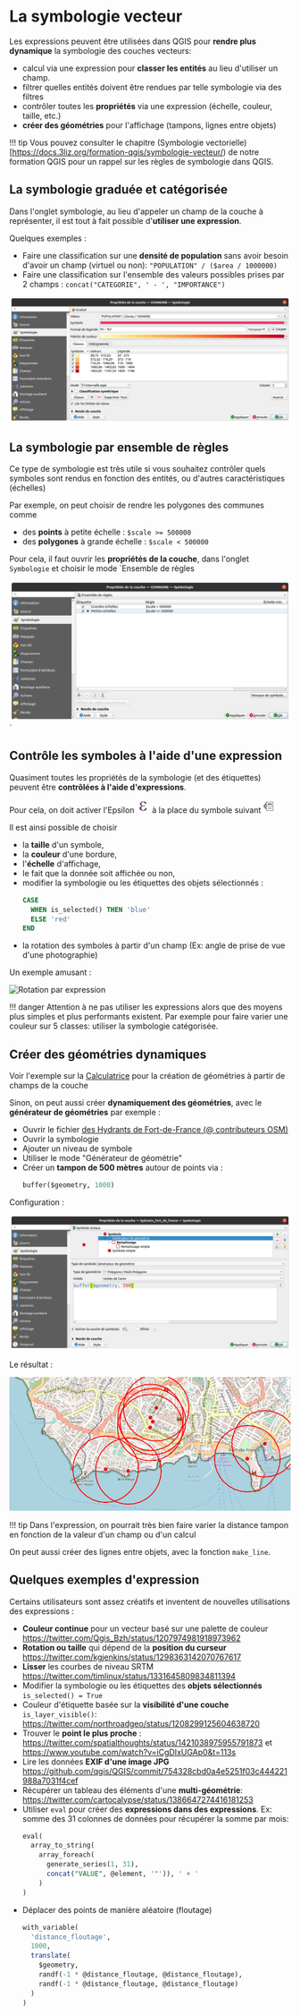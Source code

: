 # La symbologie vecteur

Les expressions peuvent être utilisées dans QGIS pour **rendre plus dynamique**
la symbologie des couches vecteurs:

* calcul via une expression pour **classer les entités** au lieu d'utiliser un champ.
* filtrer quelles entités doivent être rendues par telle symbologie via des filtres
* contrôler toutes les **propriétés** via une expression (échelle, couleur, taille, etc.)
* **créer des géométries** pour l'affichage (tampons, lignes entre objets)

!!! tip
    Vous pouvez consulter le chapitre (Symbologie vectorielle)[https://docs.3liz.org/formation-qgis/symbologie-vecteur/)
    de notre formation QGIS pour un rappel sur les règles de symbologie dans QGIS.

## La symbologie graduée et catégorisée

Dans l'onglet symbologie, au lieu d'appeler un champ de la couche à représenter,
il est tout à fait possible d'**utiliser une expression**.

Quelques exemples :

* Faire une classification sur une **densité de population** sans avoir besoin
  d'avoir un champ (virtuel ou non): `"POPULATION" / ($area / 1000000)`
* Faire une classification sur l'ensemble des valeurs possibles prises par 2 champs :
  `concat("CATEGORIE", ' - ', "IMPORTANCE")`

![Symbole gradué par densité](./media/symbologie_graduee_expression.png)


## La symbologie par ensemble de règles

Ce type de symbologie est très utile si vous souhaitez contrôler quels symboles
sont rendus en fonction des entités, ou d'autres caractéristiques (échelles)

Par exemple, on peut choisir de rendre les polygones des communes comme

* des **points** à petite échelle : `$scale >= 500000`
* des **polygones** à grande échelle : `$scale < 500000`

Pour cela, il faut ouvrir les **propriétés de la couche**, dans l'onglet `Symbologie`
et choisir le mode `Ensemble de règles

![](./media/symbologie_ensemble_regles.png)`

## Contrôle les symboles à l'aide d'une expression

Quasiment toutes les propriétés de la symbologie (et des étiquettes)
peuvent être **contrôlées à l'aide d'expressions**.

Pour cela, on doit activer l'Epsilon ![](./media/mIconExpression.png)
à la place du symbole suivant ![](./media/mIconDataDefine.png)

Il est ainsi possible de choisir

* la **taille** d'un symbole,
* la **couleur** d'une bordure,
* l'**échelle** d'affichage,
* le fait que la donnée soit affichée ou non,
* modifier la symbologie ou les étiquettes des objets sélectionnés :
  ```sql
  CASE
    WHEN is_selected() THEN 'blue'
    ELSE 'red'
  END
  ```
* la rotation des symboles à partir d'un champ
  (Ex: angle de prise de vue d'une photographie)

Un exemple amusant :

![Rotation par expression](./media/rotation_par_expression.gif)


!!! danger
    Attention à ne pas utiliser les expressions alors que des moyens
    plus simples et plus performants existent.
    Par exemple pour faire varier une couleur sur 5 classes: utiliser
    la symbologie catégorisée.

## Créer des géométries dynamiques

Voir l'exemple sur la [Calculatrice](./calculatrice.md) pour la création
de géométries à partir de champs de la couche

Sinon, on peut aussi créer **dynamiquement des géométries**, avec le **générateur de géométries** par exemple :

* Ouvrir le fichier [des Hydrants de Fort-de-France (@ contributeurs OSM)](./media/hydrant_fort_de_france.geojson)
* Ouvrir la symbologie
* Ajouter un niveau de symbole
* Utiliser le mode "Générateur de géométrie"
* Créer un **tampon de 500 mètres** autour de points via :
  ```sql
  buffer($geometry, 1000)
  ```

Configuration :

![Générateur de géométrie (configuration)](./media/generateur_geometrie_expression.png)

Le résultat :

![Générateur de géométrie (résultat)](./media/generateur_geometrie_resultat.png)

!!! tip
    Dans l'expression, on pourrait très bien faire varier la distance tampon
    en fonction de la valeur d'un champ ou d'un calcul

On peut aussi créer des lignes entre objets, avec la fonction `make_line`.

## Quelques exemples d'expression

Certains utilisateurs sont assez créatifs et inventent
de nouvelles utilisations des expressions :

* **Couleur continue** pour un vecteur basé sur une palette de couleur https://twitter.com/Qgis_Bzh/status/1207974981918973962
* **Rotation ou taille** qui dépend de la **position du curseur** https://twitter.com/kgjenkins/status/1298363142070767617
* **Lisser** les courbes de niveau SRTM https://twitter.com/timlinux/status/1331645809834811394
* Modifier la symbologie ou les étiquettes des **objets sélectionnés** `is_selected() = True`
* Couleur d'étiquette basée sur la **visibilité d'une couche** `is_layer_visible()`: https://twitter.com/northroadgeo/status/1208299125604638720
* Trouver le **point le plus proche** : https://twitter.com/spatialthoughts/status/1421038975955791873 et https://www.youtube.com/watch?v=iCgDIxUGAp0&t=113s
* Lire les données **EXIF d'une image JPG** https://github.com/qgis/QGIS/commit/754328cbd0a4e5251f03c444221988a7031f4cef
* Récupérer un tableau des éléments d'une **multi-géométrie**: https://twitter.com/cartocalypse/status/1386647274416181253
* Utiliser `eval` pour créer des **expressions dans des expressions**. Ex: somme des 31 colonnes de données pour récupérer la somme par mois:
  ```sql
  eval(
    array_to_string(
      array_foreach(
        generate_series(1, 31),
        concat("VALUE", @element, '"')), ' + '
      )
  )
  ```
* Déplacer des points de manière aléatoire (floutage)
  ```sql
  with_variable(
    'distance_floutage',
    1000,
    translate(
      $geometry,
      randf(-1 * @distance_floutage, @distance_floutage),
      randf(-1 * @distance_floutage, @distance_floutage)
    )
  )
  ```
